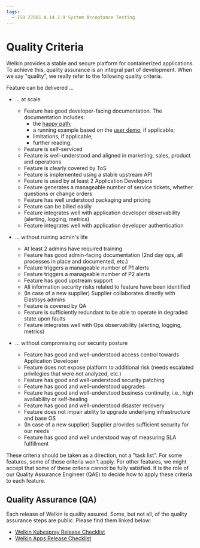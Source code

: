 ```yaml
---
tags:
  - ISO 27001 A.14.2.9 System Acceptance Testing
---
```


# Quality Criteria

Welkin provides a stable and secure platform for containerized applications.
To achieve this, quality assurance is an integral part of development.
When we say "quality", we really refer to the following quality criteria.

Feature can be delivered ...

- ... at scale

    - Feature has good developer-facing documentation. The documentation includes:
        - the [happy path](https://en.wikipedia.org/wiki/Happy_path);
        - a running example based on the [user demo](https://github.com/elastisys/welkin/tree/main/user-demo), if applicable;
        - limitations, if applicable;
        - further reading.
    - Feature is self-serviced
    - Feature is well-understood and aligned in marketing, sales, product and operations
    - Feature is clearly covered by ToS
    - Feature is implemented using a stable upstream API
    - Feature is used by at least 2 Application Developers
    - Feature generates a manageable number of service tickets, whether questions or change orders
    - Feature has well understood packaging and pricing
    - Feature can be billed easily
    - Feature integrates well with application developer observability (alerting, logging, metrics)
    - Feature integrates well with application developer authentication

- ... without ruining admin's life

    - At least 2 admins have required training
    - Feature has good admin-facing documentation (2nd day ops, all processes in place and documented, etc.)
    - Feature triggers a manageable number of P1 alerts
    - Feature triggers a manageable number of P2 alerts
    - Feature has good upstream support
    - All information security risks related to feature have been identified
    - (In case of a new supplier) Supplier collaborates directly with Elastisys admins
    - Feature is covered by QA
    - Feature is sufficiently redundant to be able to operate in degraded state upon faults
    - Feature integrates well with Ops observability (alerting, logging, metrics)

- ... without compromising our security posture

    - Feature has good and well-understood access control towards Application Developer
    - Feature does not expose platform to additional risk (needs escalated privilegies that were not analyzed, etc.)
    - Feature has good and well-understood security patching
    - Feature has good and well-understood upgrades
    - Feature has good and well-understood business continuity, i.e., high availability or self-healing
    - Feature has good and well-understood disaster recovery
    - Feature does not impair ability to upgrade underlying infrastructure and base OS
    - (In case of a new supplier) Supplier provides sufficient security for our needs
    - Feature has good and well understood way of measuring SLA fulfillment

These criteria should be taken as a direction, not a "task list".
For some features, some of these criteria won't apply.
For other features, we might accept that some of these criteria cannot be fully satisfied.
It is the role of our Quality Assurance Engineer (QAE) to decide how to apply these criteria to each feature.

## Quality Assurance (QA)

Each release of Welkin is quality assured.
Some, but not all, of the quality assurance steps are public.
Please find them linked below:

- [Welkin Kubespray Release Checklist](https://github.com/elastisys/compliantkubernetes-kubespray/blob/main/.github/ISSUE_TEMPLATE/release.md)
- [Welkin Apps Release Checklist](https://github.com/elastisys/compliantkubernetes-apps/blob/main/.github/ISSUE_TEMPLATE/release.md)
